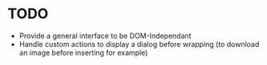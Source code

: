 # TODO

* Provide a general interface to be DOM-Independant
* Handle custom actions to display a dialog before wrapping (to download an
image before inserting for example)
